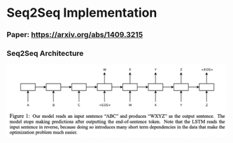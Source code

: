 # Seq2Seq Implementation  
### Paper: https://arxiv.org/abs/1409.3215

### Seq2Seq Architecture  
<img src = "https://github.com/Sangh0/NLP/blob/main/Seq2Seq/figures/figure1.png?raw=true">  

